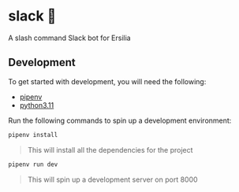 # slack 💬

A slash command Slack bot for Ersilia

## Development

To get started with development, you will need the following:

- [pipenv](https://pipenv.readthedocs.io/en/latest/)
- [python3.11](https://www.python.org/downloads/release/python-3110/)

Run the following commands to spin up a development environment:

```bash
pipenv install
```

> This will install all the dependencies for the project

```bash
pipenv run dev
```

> This will spin up a development server on port 8000
